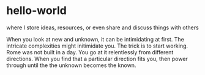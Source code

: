 # hello-world
where I store ideas, resources, or even share and discuss things with others

When you look at new and unknown, it can be intimidating at first. The intricate complexities might initimidate you. The trick is to start working. Rome was not built in a day. You go at it relentlessly from different directions. When you find that a particular direction fits you, then power through until the the unknown becomes the known.
